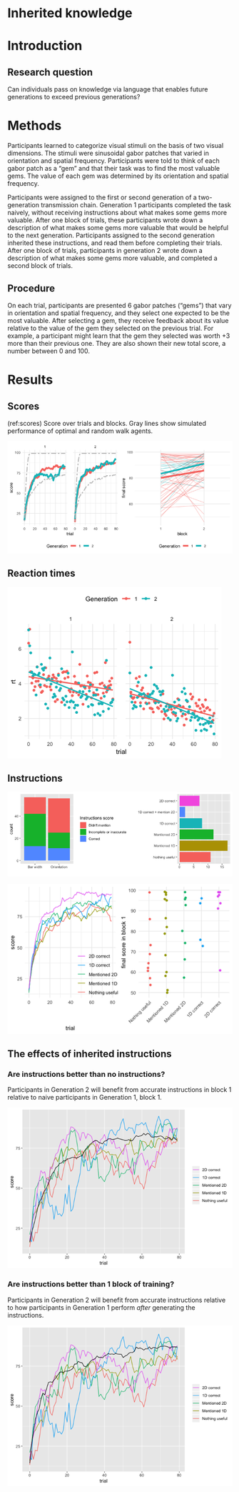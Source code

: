 Inherited knowledge
================

# Introduction

## Research question

Can individuals pass on knowledge via language that enables future
generations to exceed previous generations?

# Methods

Participants learned to categorize visual stimuli on the basis of two
visual dimensions. The stimuli were sinusoidal gabor patches that varied
in orientation and spatial frequency. Participants were told to think of
each gabor patch as a “gem” and that their task was to find the most
valuable gems. The value of each gem was determined by its orientation
and spatial frequency.

Participants were assigned to the first or second generation of a
two-generation transmission chain. Generation 1 participants completed
the task naively, without receiving instructions about what makes some
gems more valuable. After one block of trials, these participants wrote
down a description of what makes some gems more valuable that would be
helpful to the next generation. Participants assigned to the second
generation inherited these instructions, and read them before completing
their trials. After one block of trials, participants in generation 2
wrote down a description of what makes some gems more valuable, and
completed a second block of trials.

## Procedure

On each trial, participants are presented 6 gabor patches (“gems”) that
vary in orientation and spatial frequency, and they select one expected
to be the most valuable. After selecting a gem, they receive feedback
about its value relative to the value of the gem they selected on the
previous trial. For example, a participant might learn that the gem they
selected was worth +3 more than their previous one. They are also shown
their new total score, a number between 0 and 100.

# Results

## Scores

(ref:scores) Score over trials and blocks. Gray lines show simulated
performance of optimal and random walk
agents.

![(ref:scores)](inherited-instructions_files/figure-gfm/scores-1.png)

## Reaction times

![](inherited-instructions_files/figure-gfm/rts-1.png)<!-- -->

## Instructions

![](inherited-instructions_files/figure-gfm/instructions-coded-1.png)<!-- -->

![](inherited-instructions_files/figure-gfm/instructions-outcomes-1.png)<!-- -->

## The effects of inherited instructions

### Are instructions better than no instructions?

Participants in Generation 2 will benefit from accurate instructions in
block 1 relative to naive participants in Generation 1, block
1.

![](inherited-instructions_files/figure-gfm/instructions-v-no-instructions-1.png)<!-- -->

### Are instructions better than 1 block of training?

Participants in Generation 2 will benefit from accurate instructions
relative to how participants in Generation 1 perform *after* generating
the
instructions.

![](inherited-instructions_files/figure-gfm/instructions-v-one-block-1.png)<!-- -->
